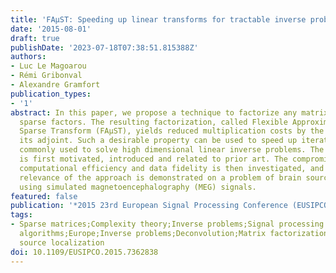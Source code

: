 ```yaml
---
title: 'FAμST: Speeding up linear transforms for tractable inverse problems'
date: '2015-08-01'
draft: true
publishDate: '2023-07-18T07:38:51.815388Z'
authors:
- Luc Le Magoarou
- Rémi Gribonval
- Alexandre Gramfort
publication_types:
- '1'
abstract: In this paper, we propose a technique to factorize any matrix into multiple
  sparse factors. The resulting factorization, called Flexible Approximate MUlti-layer
  Sparse Transform (FAμST), yields reduced multiplication costs by the matrix and
  its adjoint. Such a desirable property can be used to speed up iterative algorithms
  commonly used to solve high dimensional linear inverse problems. The proposed approach
  is first motivated, introduced and related to prior art. The compromise between
  computational efficiency and data fidelity is then investigated, and finally the
  relevance of the approach is demonstrated on a problem of brain source localization
  using simulated magnetoencephalography (MEG) signals.
featured: false
publication: '*2015 23rd European Signal Processing Conference (EUSIPCO)*'
tags:
- Sparse matrices;Complexity theory;Inverse problems;Signal processing algorithms;Transforms;Approximation
  algorithms;Europe;Inverse problems;Deconvolution;Matrix factorization;Fast algorithms;Brain
  source localization
doi: 10.1109/EUSIPCO.2015.7362838
---
```


